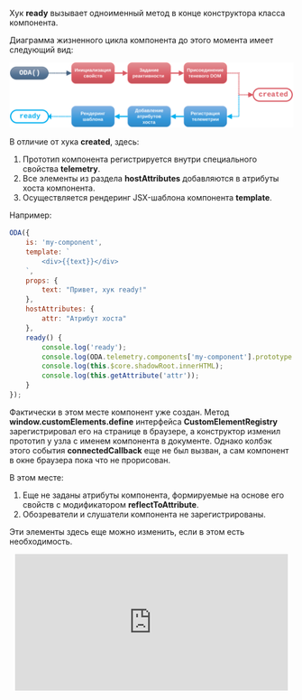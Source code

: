 Хук **ready** вызывает одноименный метод в конце конструктора класса компонента.

Диаграмма жизненного цикла компонента до этого момента имеет следующий вид:

![Диаграмма для хука ready](./learn/images/hook-ready.svg "Хук готовности ready")

В отличие от хука **created**, здесь:

1. Прототип компонента регистрируется внутри специального свойства **telemetry**.
1. Все элементы из раздела **hostAttributes** добавляются в атрибуты хоста компонента.
1. Осуществляется рендеринг JSX-шаблона компонента **template**.

Например:

```javascript _run_edit_console_[my-component.js]
ODA({
    is: 'my-component',
    template: `
        <div>{{text}}</div>
    `,
    props: {
        text: "Привет, хук ready!"
    },
    hostAttributes: {
        attr: "Атрибут хоста"
    },
    ready() {
        console.log('ready');
        console.log(ODA.telemetry.components['my-component'].prototype.is);
        console.log(this.$core.shadowRoot.innerHTML);
        console.log(this.getAttribute('attr'));
    }
});
```

Фактически в этом месте компонент уже создан. Метод **window.customElements.define** интерфейса **CustomElementRegistry** зарегистрировал его на странице в браузере, а конструктор изменил прототип у узла с именем компонента в документе. Однако колбэк этого события **connectedCallback** еще не был вызван, а сам компонент в окне браузера пока что не прорисован.

В этом месте:

1. Еще не заданы атрибуты компонента, формируемые на основе его свойств с модификатором **reflectToAttribute**.
1. Обозреватели и слушатели компонента не зарегистрированы.

Эти элементы здесь еще можно изменить, если в этом есть необходимость.

<div style="position:relative;padding-bottom:48%; margin:10px">
    <iframe src="https://www.youtube.com/embed/Vo-5L6SSZfE?start=0" frameborder="0" allow="accelerometer; autoplay; encrypted-media; gyroscope; picture-in-picture" allowfullscreen
    	style="position:absolute;width:100%;height:100%;"></iframe>
</div>

